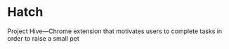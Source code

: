 # Hatch
Project Hive—Chrome extension that motivates users to complete tasks in order to raise a small pet 
